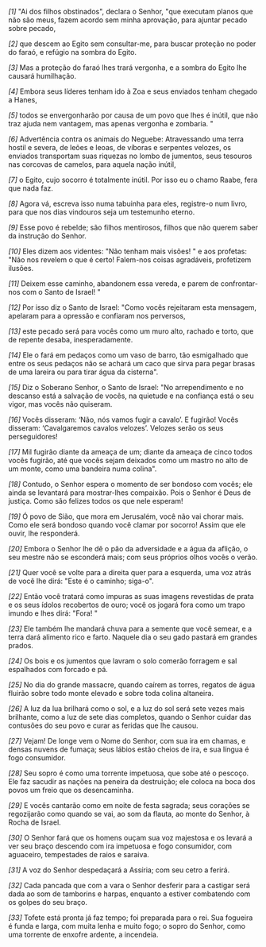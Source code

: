 *[1]* "Ai dos filhos obstinados", declara o Senhor, "que executam planos que não são meus, fazem acordo sem minha aprovação, para ajuntar pecado sobre pecado,

*[2]* que descem ao Egito sem consultar-me, para buscar proteção no poder do faraó, e refúgio na sombra do Egito.

*[3]* Mas a proteção do faraó lhes trará vergonha, e a sombra do Egito lhe causará humilhação.

*[4]* Embora seus líderes tenham ido à Zoa e seus enviados tenham chegado a Hanes,

*[5]* todos se envergonharão por causa de um povo que lhes é inútil, que não traz ajuda nem vantagem, mas apenas vergonha e zombaria. "

*[6]* Advertência contra os animais do Neguebe: Atravessando uma terra hostil e severa, de leões e leoas, de víboras e serpentes velozes, os enviados transportam suas riquezas no lombo de jumentos, seus tesouros nas corcovas de camelos, para aquela nação inútil,

*[7]* o Egito, cujo socorro é totalmente inútil. Por isso eu o chamo Raabe, fera que nada faz.

*[8]* Agora vá, escreva isso numa tabuinha para eles, registre-o num livro, para que nos dias vindouros seja um testemunho eterno.

*[9]* Esse povo é rebelde; são filhos mentirosos, filhos que não querem saber da instrução do Senhor.

*[10]* Eles dizem aos videntes: "Não tenham mais visões! " e aos profetas: "Não nos revelem o que é certo! Falem-nos coisas agradáveis, profetizem ilusões.

*[11]* Deixem esse caminho, abandonem essa vereda, e parem de confrontar-nos com o Santo de Israel! "

*[12]* Por isso diz o Santo de Israel: "Como vocês rejeitaram esta mensagem, apelaram para a opressão e confiaram nos perversos,

*[13]* este pecado será para vocês como um muro alto, rachado e torto, que de repente desaba, inesperadamente.

*[14]* Ele o fará em pedaços como um vaso de barro, tão esmigalhado que entre os seus pedaços não se achará um caco que sirva para pegar brasas de uma lareira ou para tirar água da cisterna".

*[15]* Diz o Soberano Senhor, o Santo de Israel: "No arrependimento e no descanso está a salvação de vocês, na quietude e na confiança está o seu vigor, mas vocês não quiseram.

*[16]* Vocês disseram: ‘Não, nós vamos fugir a cavalo’. E fugirão! Vocês disseram: ‘Cavalgaremos cavalos velozes’. Velozes serão os seus perseguidores!

*[17]* Mil fugirão diante da ameaça de um; diante da ameaça de cinco todos vocês fugirão, até que vocês sejam deixados como um mastro no alto de um monte, como uma bandeira numa colina".

*[18]* Contudo, o Senhor espera o momento de ser bondoso com vocês; ele ainda se levantará para mostrar-lhes compaixão. Pois o Senhor é Deus de justiça. Como são felizes todos os que nele esperam!

*[19]* Ó povo de Sião, que mora em Jerusalém, você não vai chorar mais. Como ele será bondoso quando você clamar por socorro! Assim que ele ouvir, lhe responderá.

*[20]* Embora o Senhor lhe dê o pão da adversidade e a água da aflição, o seu mestre não se esconderá mais; com seus próprios olhos vocês o verão.

*[21]* Quer você se volte para a direita quer para a esquerda, uma voz atrás de você lhe dirá: "Este é o caminho; siga-o".

*[22]* Então você tratará como impuras as suas imagens revestidas de prata e os seus ídolos recobertos de ouro; você os jogará fora como um trapo imundo e lhes dirá: "Fora! "

*[23]* Ele também lhe mandará chuva para a semente que você semear, e a terra dará alimento rico e farto. Naquele dia o seu gado pastará em grandes prados.

*[24]* Os bois e os jumentos que lavram o solo comerão forragem e sal espalhados com forcado e pá.

*[25]* No dia do grande massacre, quando caírem as torres, regatos de água fluirão sobre todo monte elevado e sobre toda colina altaneira.

*[26]* A luz da lua brilhará como o sol, e a luz do sol será sete vezes mais brilhante, como a luz de sete dias completos, quando o Senhor cuidar das contusões do seu povo e curar as feridas que lhe causou.

*[27]* Vejam! De longe vem o Nome do Senhor, com sua ira em chamas, e densas nuvens de fumaça; seus lábios estão cheios de ira, e sua língua é fogo consumidor.

*[28]* Seu sopro é como uma torrente impetuosa, que sobe até o pescoço. Ele faz sacudir as nações na peneira da destruição; ele coloca na boca dos povos um freio que os desencaminha.

*[29]* E vocês cantarão como em noite de festa sagrada; seus corações se regozijarão como quando se vai, ao som da flauta, ao monte do Senhor, à Rocha de Israel.

*[30]* O Senhor fará que os homens ouçam sua voz majestosa e os levará a ver seu braço descendo com ira impetuosa e fogo consumidor, com aguaceiro, tempestades de raios e saraiva.

*[31]* A voz do Senhor despedaçará a Assíria; com seu cetro a ferirá.

*[32]* Cada pancada que com a vara o Senhor desferir para a castigar será dada ao som de tamborins e harpas, enquanto a estiver combatendo com os golpes do seu braço.

*[33]* Tofete está pronta já faz tempo; foi preparada para o rei. Sua fogueira é funda e larga, com muita lenha e muito fogo; o sopro do Senhor, como uma torrente de enxofre ardente, a incendeia.

